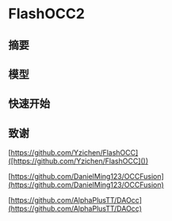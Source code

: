 # FlashOCC2

## 摘要

## 模型

## 快速开始

## 致谢

[https://github.com/Yzichen/FlashOCC]([https://github.com/Yzichen/FlashOCC]())

[https://github.com/DanielMing123/OCCFusion](https://github.com/DanielMing123/OCCFusion)

[https://github.com/AlphaPlusTT/DAOcc](https://github.com/AlphaPlusTT/DAOcc)
